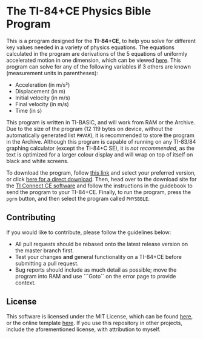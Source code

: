 # The TI-84+CE Physics Bible Program

This is a program designed for the **TI-84+CE**, to help you solve for different key values needed in a variety of physics equations. The equations calculated in the program are derivations of the 5 equations of uniformly accelerated motion in one dimension, which can be viewed [here](https://i.imgur.com/5MSZ8Nv.jpg). This program can solve for any of the following variables if 3 others are known (measurement units in parentheses):

- Acceleration (in m/s²)
- Displacement (in m)
- Initial velocity (in m/s)
- Final velocity (in m/s)
- Time (in s)

This program is written in TI-BASIC, and will work from RAM or the Archive. Due to the size of the program (12 119 bytes on device, without the automatically generated list ```PHVAR```), it is recommended to store the program in the Archive. Although this program is capable of running on any TI-83/84 graphing calculator (except the TI-84+C SE), it is *not recommended*, as the text is optimized for a larger colour display and will wrap on top of itself on black and white screens.

To download the program, follow [this link](https://github.com/cam-rod/TI84CE-physics-bible/releases) and select  your preferred version, or click [here for a direct download](https://github.com/cam-rod/TI84CE-physics-bible/releases/download/v1.0.0/PHYSBBLE.8xp). Then, head over to the download site for the [TI Connect CE software](https://education.ti.com/en/products/computer-software/ti-connect-ce-sw) and follow the instructions in the guidebook to send the program to your TI-84+CE. Finally, to run the program, press the ```pgrm``` button, and then select the program called ```PHYSBBLE```.

## Contributing

If you would like to contribute, please follow the guidelines below:

- All pull requests should be rebased onto the latest release version on the master branch first.
- Test your changes **and** general functionality on a TI-84+CE before submitting a pull request.
- Bug reports should include as much detail as possible; move the program into RAM and use ```Goto`` on the error page to provide context.

## License

This software is licensed under the MIT License, which can be found [here](LICENSE), or the online template [here](https://opensource.org/licenses/MIT). If you use this repository in other projects, include the aforementioned license, with attribution to myself.